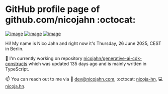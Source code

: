 # GitHub profile page of <!-- github -->github.com/nicojahn<!-- github --> :octocat:

[![image](https://img.shields.io/badge/in%20progress%20since-aug.%201996-blue?style=flat)](https://nicoja.hn/) [![image](https://img.shields.io/badge/runs%20on-caffeine-brown?style=flat&logo=buy-me-a-coffee&logoColor=brown)](https://nicoja.hn/) [![image](https://img.shields.io/badge/homepage-static-white?style=flat)](https://nicoja.hn/)

Hi! My name is <!-- name -->Nico Jahn<!-- name --> and right now it's <!-- date -->Thursday, 26 June 2025, CEST<!-- date --> in <!-- city -->Berlin<!-- city -->.

🔭 I'm currently working on <!-- projects -->repository [nicojahn/generative-ai-cdk-constructs](https://github.com/nicojahn/generative-ai-cdk-constructs) which was updated 135 days ago and is mainly written in TypeScript<!-- projects -->.

📫 You can reach out to me via <!-- contact -->:email: dev@nicojahn.com, :octocat: [nicoja-hn](https://github.com/nicoja-hn), :computer: [nicoja.hn](https://nicoja.hn)<!-- contact -->.
